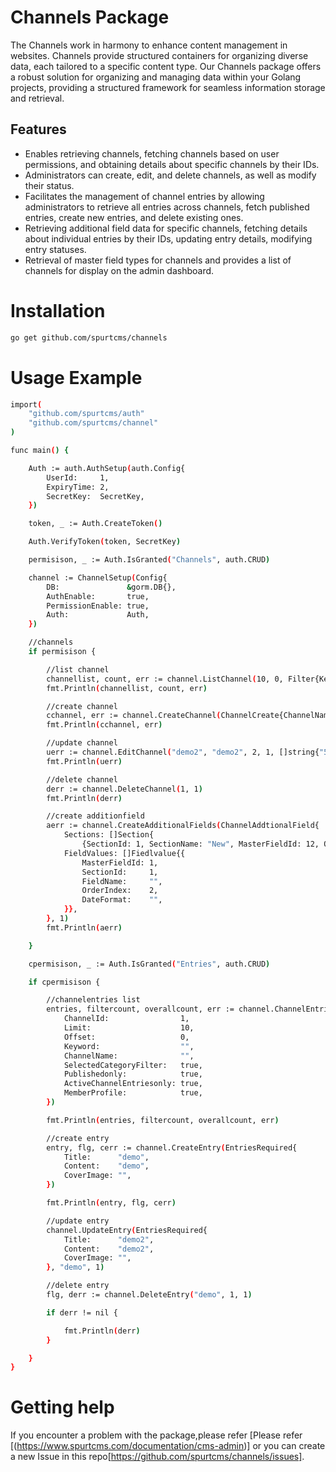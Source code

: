 # Channels Package

The Channels work in harmony to enhance content management in websites. Channels provide structured containers for organizing diverse data, each tailored to a specific content type. Our Channels package offers a robust solution for organizing and managing data within your Golang projects, providing a structured framework for seamless information storage and retrieval.


## Features

- Enables retrieving channels, fetching channels based on user permissions, and obtaining details about specific channels by their IDs.  
- Administrators can create, edit, and delete channels, as well as modify their status.
- Facilitates the management of channel entries by allowing administrators to retrieve all entries across channels, fetch published entries, create new entries, and delete existing ones.
- Retrieving additional field data for specific channels, fetching details about individual entries by their IDs, updating entry details, modifying entry statuses.
- Retrieval of master field types for channels and provides a list of channels for display on the admin dashboard.



# Installation

``` bash
go get github.com/spurtcms/channels
```


# Usage Example
``` bash
import(
	"github.com/spurtcms/auth"
	"github.com/spurtcms/channel"
)

func main() {

	Auth := auth.AuthSetup(auth.Config{
		UserId:     1,
		ExpiryTime: 2,
		SecretKey:  SecretKey,
	})

	token, _ := Auth.CreateToken()

	Auth.VerifyToken(token, SecretKey)

	permisison, _ := Auth.IsGranted("Channels", auth.CRUD)

	channel := ChannelSetup(Config{
		DB:               &gorm.DB{},
		AuthEnable:       true,
		PermissionEnable: true,
		Auth:             Auth,
	})

	//channels
	if permisison {

		//list channel
		channellist, count, err := channel.ListChannel(10, 0, Filter{Keyword: ""}, true, true)
		fmt.Println(channellist, count, err)

		//create channel
		cchannel, err := channel.CreateChannel(ChannelCreate{ChannelName: "demo", ChannelDescription: "demo", CategoryIds: []string{"56,77"}, CreatedBy: 1})
		fmt.Println(cchannel, err)

		//update channel
		uerr := channel.EditChannel("demo2", "demo2", 2, 1, []string{"55,44"})
		fmt.Println(uerr)

		//delete channel
		derr := channel.DeleteChannel(1, 1)
		fmt.Println(derr)

		//create additionfield
		aerr := channel.CreateAdditionalFields(ChannelAddtionalField{
			Sections: []Section{
				{SectionId: 1, SectionName: "New", MasterFieldId: 12, OrderIndex: 1}},
			FieldValues: []Fiedlvalue{{
				MasterFieldId: 1,
				SectionId:     1,
				FieldName:     "",
				OrderIndex:    2,
				DateFormat:    "",
			}},
		}, 1)
		fmt.Println(aerr)

	}

	cpermisison, _ := Auth.IsGranted("Entries", auth.CRUD)

	if cpermisison {

		//channelentries list
		entries, filtercount, overallcount, err := channel.ChannelEntriesList(Entries{
			ChannelId:                1,
			Limit:                    10,
			Offset:                   0,
			Keyword:                  "",
			ChannelName:              "",
			SelectedCategoryFilter:   true,
			Publishedonly:            true,
			ActiveChannelEntriesonly: true,
			MemberProfile:            true,
		})

		fmt.Println(entries, filtercount, overallcount, err)

		//create entry
		entry, flg, cerr := channel.CreateEntry(EntriesRequired{
			Title:      "demo",
			Content:    "demo",
			CoverImage: "",
		})

		fmt.Println(entry, flg, cerr)

		//update entry
		channel.UpdateEntry(EntriesRequired{
			Title:      "demo2",
			Content:    "demo2",
			CoverImage: "",
		}, "demo", 1)

		//delete entry
		flg, derr := channel.DeleteEntry("demo", 1, 1)

		if derr != nil {

			fmt.Println(derr)
		}

	}
}

```




# Getting help
If you encounter a problem with the package,please refer [Please refer [(https://www.spurtcms.com/documentation/cms-admin)] or you can create a new Issue in this repo[https://github.com/spurtcms/channels/issues]. 
